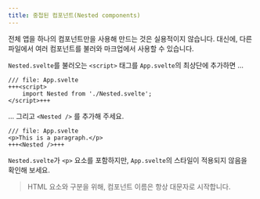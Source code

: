 ```yaml
---
title: 중첩된 컴포넌트(Nested components)
---
```


전체 앱을 하나의 컴포넌트만을 사용해 만드는 것은 실용적이지 않습니다. 대신에, 다른 파일에서 여러 컴포넌트를 불러와 마크업에서 사용할 수 있습니다.

`Nested.svelte`를 불러오는 `<script>` 태그를 `App.svelte`의 최상단에 추가하면 ...

```svelte
/// file: App.svelte
+++<script>
	import Nested from './Nested.svelte';
</script>+++
```

... 그리고 `<Nested />` 를 추가해 주세요.

```svelte
/// file: App.svelte
<p>This is a paragraph.</p>
+++<Nested />+++
```

`Nested.svelte`가 `<p>` 요소를 포함하지만, `App.svelte`의 스타일이 적용되지 않음을 확인해 보세요.

> HTML 요소와 구분을 위해, 컴포넌트 이름은 항상 대문자로 시작합니다.
